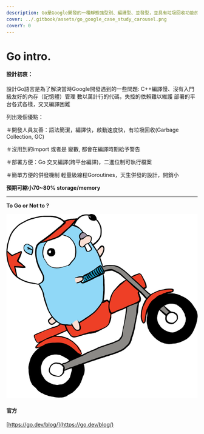 ```yaml
---
description: Go是Google開發的一種靜態強型別、編譯型、並發型，並具有垃圾回收功能的程式語言。
cover: ../.gitbook/assets/go_google_case_study_carousel.png
coverY: 0
---
```


# Go intro.

#### **設計初衷**：

設計Go語言是為了解決當時Google開發遇到的一些問題: C++編譯慢、沒有入門級友好的內存（記憶體）管理 數以萬計行的代碼，失控的依賴難以維護 部署的平台各式各樣，交叉編譯困難

列出幾個優點：

＃開發人員友善：語法簡潔，編譯快，啟動速度快，有垃圾回收(Garbage Collection, GC)

＃沒用到的import 或者是 變數, 都會在編譯時期給予警告

＃部署方便：Go 交叉編譯(跨平台編譯)，二進位制可執行檔案

＃簡單方便的併發機制 輕量級線程Goroutines，天生併發的設計，開銷小

**預期可縮小70\~80% storage/memory**

****

**To Go or Not to ?**

![](../.gitbook/assets/motorcycle.svg)

#### 官方

[https://go.dev/blog/](https://go.dev/blog/)
